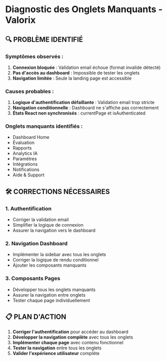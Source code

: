 # Diagnostic des Onglets Manquants - Valorix

## 🔍 **PROBLÈME IDENTIFIÉ**

### **Symptômes observés :**
1. **Connexion bloquée** : Validation email échoue (format invalide détecté)
2. **Pas d'accès au dashboard** : Impossible de tester les onglets
3. **Navigation limitée** : Seule la landing page est accessible

### **Causes probables :**
1. **Logique d'authentification défaillante** : Validation email trop stricte
2. **Navigation conditionnelle** : Dashboard ne s'affiche pas correctement
3. **États React non synchronisés** : currentPage et isAuthenticated

### **Onglets manquants identifiés :**
- Dashboard Home
- Évaluation
- Rapports
- Analytics IA
- Paramètres
- Intégrations
- Notifications
- Aide & Support

## 🛠️ **CORRECTIONS NÉCESSAIRES**

### **1. Authentification**
- Corriger la validation email
- Simplifier la logique de connexion
- Assurer la navigation vers le dashboard

### **2. Navigation Dashboard**
- Implémenter la sidebar avec tous les onglets
- Corriger la logique de rendu conditionnel
- Ajouter les composants manquants

### **3. Composants Pages**
- Développer tous les onglets manquants
- Assurer la navigation entre onglets
- Tester chaque page individuellement

## 📋 **PLAN D'ACTION**

1. **Corriger l'authentification** pour accéder au dashboard
2. **Développer la navigation complète** avec tous les onglets
3. **Implémenter chaque page** avec contenu fonctionnel
4. **Tester la navigation** entre tous les onglets
5. **Valider l'expérience utilisateur** complète

